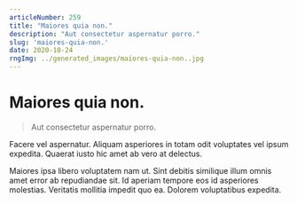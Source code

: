 ```yaml
---
articleNumber: 259
title: "Maiores quia non."
description: "Aut consectetur aspernatur porro."
slug: 'maiores-quia-non.'
date: 2020-10-24
rngImg: ../generated_images/maiores-quia-non..jpg
---
```


# Maiores quia non.

> Aut consectetur aspernatur porro.

Facere vel aspernatur. Aliquam asperiores in totam odit voluptates vel ipsum expedita. Quaerat iusto hic amet ab vero at delectus.
 Maiores ipsa libero voluptatem nam ut. Sint debitis similique illum omnis amet error ab repudiandae sit. Id aperiam tempore eos id asperiores molestias. Veritatis mollitia impedit quo ea. Dolorem voluptatibus expedita.
